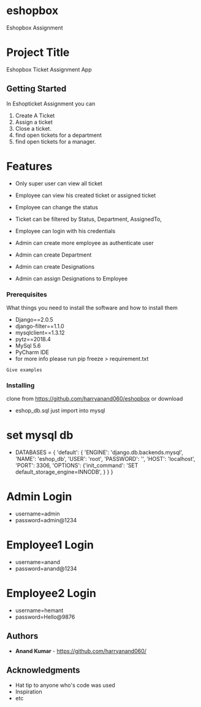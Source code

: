 # eshopbox
Eshopbox Assignment



# Project Title

Eshopbox Ticket Assignment App

## Getting Started

In Eshopticket Assignment you can

1. Create A Ticket
2. Assign a ticket
3. Close a ticket.
4. find open tickets for a department
5. find open tickets for a manager.

# Features
* Only super user can view all ticket
* Employee can view his created ticket or assigned ticket
* Employee can change the status
* Ticket can be filtered by Status, Department, AssignedTo,
* Employee can login with his credentials

* Admin can create more employee as authenticate user
* Admin can create Department
* Admin can create Designations
* Admin can assign Designations to Employee


### Prerequisites

What things you need to install the software and how to install them

* Django==2.0.5
* django-filter==1.1.0
* mysqlclient==1.3.12
* pytz==2018.4
* MySql 5.6
* PyCharm IDE
* for more info please run pip freeze > requirement.txt

```
Give examples
```

### Installing

clone from https://github.com/harryanand060/eshopbox
or download

* eshop_db.sql just import into mysql

# set mysql db

* DATABASES = {
    'default': {
        'ENGINE': 'django.db.backends.mysql',
        'NAME': 'eshop_db',
        'USER': 'root',
        'PASSWORD': '',
        'HOST': 'localhost',
        'PORT': 3306,
        'OPTIONS': {'init_command': 'SET default_storage_engine=INNODB', }
    }
}

# Admin Login
  * username=admin
  * password=admin@1234

# Employee1 Login
   * username=anand
   * password=anand@1234

# Employee2 Login
   *  username=hemant
   * password=Hello@9876

## Authors

* **Anand Kumar** - https://github.com/harryanand060/

## Acknowledgments

* Hat tip to anyone who's code was used
* Inspiration
* etc
